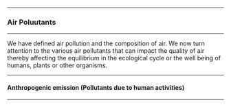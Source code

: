 ----
### Air Poluutants
-------
We have defined air pollution and the composition of air. We now turn attention to the various air pollutants that can impact the 
quality of air thereby affecting the equilibrium  in the ecological cycle or the well being of humans, plants or other organisms.

-----
#### Anthropogenic emission (Pollutants due to human activities)
----


